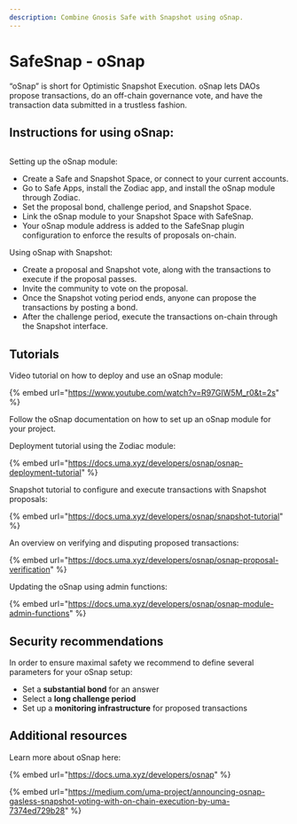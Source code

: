```yaml
---
description: Combine Gnosis Safe with Snapshot using oSnap.
---
```


# SafeSnap - oSnap

“oSnap” is short for Optimistic Snapshot Execution. oSnap lets DAOs propose transactions, do an off-chain governance vote, and have the transaction data submitted in a trustless fashion.

## Instructions for using oSnap: <a href="#e132" id="e132"></a>

<figure><img src="../.gitbook/assets/UMA-oSnap.png" alt=""><figcaption></figcaption></figure>

Setting up the oSnap module:
* Create a Safe and Snapshot Space, or connect to your current accounts. 
* Go to Safe Apps, install the Zodiac app, and install the oSnap module through Zodiac.
* Set the proposal bond, challenge period, and Snapshot Space.
* Link the oSnap module to your Snapshot Space with SafeSnap.
* Your oSnap module address is added to the SafeSnap plugin configuration to enforce the results of proposals on-chain.

Using oSnap with Snapshot:
* Create a proposal and Snapshot vote, along with the transactions to execute if the proposal passes.
* Invite the community to vote on the proposal.
* Once the Snapshot voting period ends, anyone can propose the transactions by posting a bond.
* After the challenge period, execute the transactions on-chain through the Snapshot interface.

## Tutorials

Video tutorial on how to deploy and use an oSnap module:

{% embed url="https://www.youtube.com/watch?v=R97GIW5M_r0&t=2s" %}

Follow the oSnap documentation on how to set up an oSnap module for your project.

Deployment tutorial using the Zodiac module:

{% embed url="https://docs.uma.xyz/developers/osnap/osnap-deployment-tutorial" %}

Snapshot tutorial to configure and execute transactions with Snapshot proposals:

{% embed url="https://docs.uma.xyz/developers/osnap/snapshot-tutorial" %}

An overview on verifying and disputing proposed transactions:

{% embed url="https://docs.uma.xyz/developers/osnap/osnap-proposal-verification" %}

Updating the oSnap using admin functions:

{% embed url="https://docs.uma.xyz/developers/osnap/osnap-module-admin-functions" %}

## Security recommendations

In order to ensure maximal safety we recommend to define several parameters for your oSnap setup:

* Set a **substantial bond** for an answer
* Select a **long challenge period**
* Set up a **monitoring infrastructure** for proposed transactions

## Additional resources

Learn more about oSnap here:

{% embed url="https://docs.uma.xyz/developers/osnap" %}

{% embed url="https://medium.com/uma-project/announcing-osnap-gasless-snapshot-voting-with-on-chain-execution-by-uma-7374ed729b28" %}

